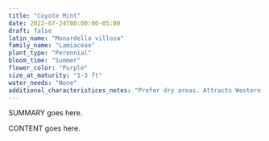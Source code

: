 ```yaml
---
title: "Coyote Mint"
date: 2022-07-24T00:00:00-05:00
draft: false
latin_name: "Monardella villosa"
family_name: "Lamiaceae"
plant_type: "Perennial"
bloom_time: "Summer"
flower_color: "Purple"
size_at_maturity: "1-3 ft"
water_needs: "None"
additional_characteristices_notes: "Prefer dry areas. Attracts Western Fence Lizard."
---
```


SUMMARY goes here.

<!--more-->

CONTENT goes here.